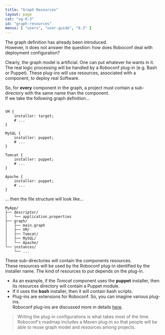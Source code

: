 ```yaml
---
title: "Graph Resources"
layout: page
cat: "ug-0-3"
id: "graph-resources"
menus: [ "users", "user-guide", "0.3" ]
---
```


The graph definition has already been introduced.  
However, it does not answer the question: how does Roboconf deal with deployment configuration?

Clearly, the graph model is artificial. One can put whatever he wants in it.  
The real logic processing will be handled by a Roboconf plug-in (e.g. Bash or Puppet). These plug-ins will
use resources, associated with a component, to deploy real Software.

So, for **every** component in the graph, a project must contain a sub-directory with the same name than the component.  
If we take the following graph definition...

<pre><code class="language-roboconf">
VM {
	installer: target;
	# ...
}
	
MySQL {
	installer: puppet;
	# ...
}
	
Tomcat {
	installer: puppet;
	# ...
}
	
Apache {
	installer: puppet;
	# ...
}
</code></pre>

... then the file structure will look like...

	MyApp/
	├── descriptor/
	│   └── application.properties
	├── graph/
	│   ├── main.graph
	│   ├── VM/
	│   ├── Tomcat/
	│   ├── MySQL/
	│   └── Apache/
	└── instances/
    	└── ...

These sub-directories will contain the components resources.  
These resources will be used by the Roboconf plug-in identified by the installer name.
The kind of resources to put depends on the plug-in.

* As an example, if the *Tomcat* component uses the **puppet** installer, then its resources directory
will contain a Puppet module.
* If it uses the **bash** installer, then it will contain bash scripts.
* Plug-ins are extensions for Roboconf. So, you can imagine various plug-ins.  
Roboconf plug-ins are discussed more in details [here](about-plugins.html).

> Writing the plug-in configurations is what takes most of the time.  
> Roboconf's roadmap includes a Maven plug-in so that people will be able to reuse graph model and resources
> among projects.
